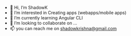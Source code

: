 - 👋 Hi, I’m ShadowK
- 👀 I’m interested in Creating apps (webapps/mobile apps)
- 🌱 I’m currently learning Angular CLI
- 💞️ I’m looking to collaborate on ...
- 📫 you can reach me on shadowkrishna@gmail.com

<!---
ShadowK007/ShadowK007 is a ✨ special ✨ repository because its `README.md` (this file) appears on your GitHub profile.
You can click the Preview link to take a look at your changes.
--->
